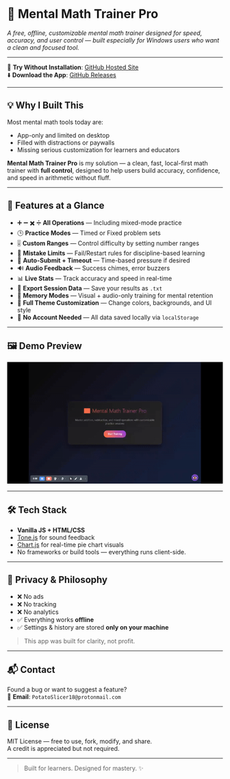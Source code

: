 # 🧮 Mental Math Trainer Pro

*A free, offline, customizable mental math trainer designed for speed, accuracy, and user control — built especially for Windows users who want a clean and focused tool.*

---

🔗 **Try Without Installation**: [GitHub Hosted Site](https://mathtrainerpro.github.io/MentalMathTrainerPro/)  
⬇️ **Download the App**: [GitHub Releases](https://github.com/MathTrainerPro/MentalMathTrainerPro/releases)

---

## 💡 Why I Built This

Most mental math tools today are:

- App-only and limited on desktop
- Filled with distractions or paywalls
- Missing serious customization for learners and educators

**Mental Math Trainer Pro** is my solution — a clean, fast, local-first math trainer with **full control**, designed to help users build accuracy, confidence, and speed in arithmetic without fluff.

---

## 🎯 Features at a Glance

- ➕ ➖ ✖️ ➗ **All Operations** — Including mixed-mode practice
- 🕒 **Practice Modes** — Timed or Fixed problem sets
- 🎚️ **Custom Ranges** — Control difficulty by setting number ranges
- 🚨 **Mistake Limits** — Fail/Restart rules for discipline-based learning
- 🔄 **Auto-Submit + Timeout** — Time-based pressure if desired
- 🔊 **Audio Feedback** — Success chimes, error buzzers
- 📊 **Live Stats** — Track accuracy and speed in real-time
- 📁 **Export Session Data** — Save your results as `.txt`
- 🧠 **Memory Modes** — Visual + audio-only training for mental retention
- 🎨 **Full Theme Customization** — Change colors, backgrounds, and UI style
- 💾 **No Account Needed** — All data saved locally via `localStorage`

---

## 🖼️ Demo Preview

![App Demo](preview1.gif)

---

## 🛠 Tech Stack

- **Vanilla JS + HTML/CSS**
- [Tone.js](https://tonejs.github.io/) for sound feedback
- [Chart.js](https://www.chartjs.org/) for real-time pie chart visuals
- No frameworks or build tools — everything runs client-side.

---

## 🔐 Privacy & Philosophy

- ❌ No ads  
- ❌ No tracking  
- ❌ No analytics  
- ✅ Everything works **offline**  
- ✅ Settings & history are stored **only on your machine**

> This app was built for clarity, not profit.

---

## 📬 Contact

Found a bug or want to suggest a feature?  
📧 **Email**: `PotatoSlicer18@protonmail.com`

---

## 📄 License

MIT License — free to use, fork, modify, and share.  
A credit is appreciated but not required.

---

> Built for learners. Designed for mastery. ✨
